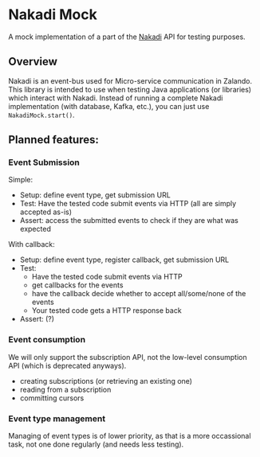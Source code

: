 # Nakadi Mock

A mock implementation of a part of the [Nakadi](https://nakadi.io/index.html) API for testing purposes.

## Overview

Nakadi is an event-bus used for Micro-service communication in Zalando.
This library is intended to use when testing Java applications (or libraries) which interact with Nakadi.
Instead of running a complete Nakadi implementation (with database, Kafka, etc.), you can just use `NakadiMock.start()`.

## Planned features:

### Event Submission

Simple:

* Setup: define event type, get submission URL
* Test: Have the tested code submit events via HTTP (all are simply accepted as-is)
* Assert: access the submitted events to check if they are what was expected

With callback:

* Setup: define event type, register callback, get submission URL
* Test:
    * Have the tested code submit events via HTTP
    * get callbacks for the events
    * have the callback decide whether to accept all/some/none of the events
    * Your tested code gets a HTTP response back
* Assert: (?)

### Event consumption

We will only support the subscription API, not the low-level consumption API (which is deprecated anyways).


* creating subscriptions (or retrieving an existing one)
* reading from a subscription
* committing cursors


### Event type management

Managing of event types is of lower priority, as that is a more
occassional task, not one done regularly (and needs less testing).
